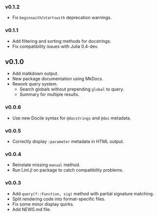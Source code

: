 ### v0.1.2

* Fix `beginswith`/`startswith` deprecation warnings.

### v0.1.1

* Add filtering and sorting methods for docstrings.
* Fix compatibility issues with Julia 0.4-dev.

## v0.1.0

* Add matkdown output.
* New package documentation using MkDocs.
* Rework query system.
    * Search globals without prepending `global` to query.
    * Summary for multiple results.

### v0.0.6

* Use new Docile syntax for `@docstrings` and `@doc` metadata.

### v0.0.5

* Correctly display `:parameter` metadata in HTML output.

### v0.0.4

* Reinstate missing `manual` method.
* Run Lint.jl on package to catch compatibility problems.

### v0.0.3

* Add `query(f::Function, sig)` method with partial signature matching.
* Split rendering code into format-specific files.
* Fix some minor display quirks.
* Add NEWS.md file.
